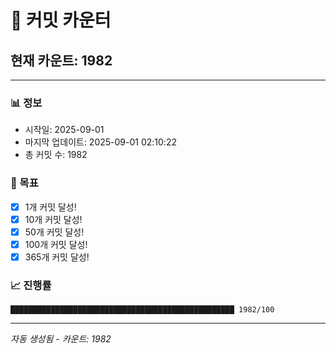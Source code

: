 # 🔢 커밋 카운터

## 현재 카운트: 1982

---

### 📊 정보
- 시작일: 2025-09-01
- 마지막 업데이트: 2025-09-01 02:10:22
- 총 커밋 수: 1982

### 🎯 목표
- [x] 1개 커밋 달성!
- [x] 10개 커밋 달성!
- [x] 50개 커밋 달성!
- [x] 100개 커밋 달성!
- [x] 365개 커밋 달성!

### 📈 진행률
```
██████████████████████████████████████████████████ 1982/100
```

---
*자동 생성됨 - 카운트: 1982*
